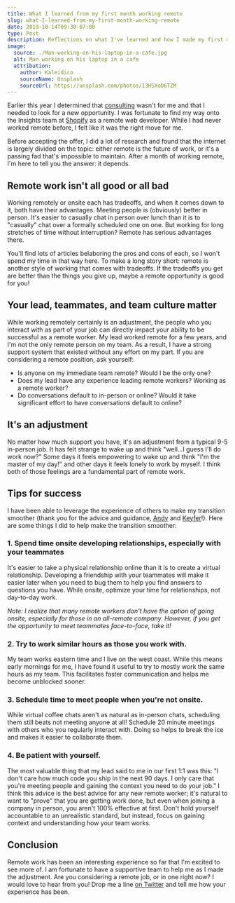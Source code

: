 ```yaml
---
title: What I learned from my first month working remote
slug: what-I-learned-from-my-first-month-working-remote
date: 2019-10-14T09:30-07:00
type: Post
description: Reflections on what I've learned and how I made my first month a success.
image:
  source: ./Man-working-on-his-laptop-in-a-cafe.jpg
  alt: Man working on his laptop in a cafe
  attribution:
    author: Kaleidico
    sourceName: Unsplash
    sourceUrl: https://unsplash.com/photos/I3HSXoD6TZM
---
```


Earlier this year I determined that [consulting][1] wasn't for me and that I needed to look for a new opportunity. I was fortunate to find my way onto the Insights team at [Shopify][2] as a remote web developer. While I had never worked remote before, I felt like it was the right move for me.

Before accepting the offer, I did a lot of research and found that the internet is largely divided on the topic: either remote is the future of work, or it's a passing fad that's impossible to maintain. After a month of working remote, I'm here to tell you the answer: it depends.

## Remote work isn't all good or all bad

Working remotely or onsite each has tradeoffs, and when it comes down to it, both have their advantages. Meeting people is (obviously) better in person. It's easier to casually chat in person over lunch than it is to "casually" chat over a formally scheduled one on one. But working for long stretches of time without interruption? Remote has serious advantages there.

You'll find lots of articles belaboring the pros and cons of each, so I won't spend my time in that way here. To make a long story short: remote is another style of working that comes with tradeoffs. If the tradeoffs you get are better than the things you give up, maybe a remote opportunity is good for you!

## Your lead, teammates, and team culture matter

While working remotely certainly is an adjustment, the people who you interact with as part of your job can directly impact your ability to be successful as a remote worker. My lead worked remote for a few years, and I'm not the only remote person on my team. As a result, I have a strong support system that existed without any effort on my part. If you are considering a remote position, ask yourself:

- Is anyone on my immediate team remote? Would I be the only one?
- Does my lead have any experience leading remote workers? Working as a remote worker?
- Do conversations default to in-person or online? Would it take significant effort to have conversations default to online?

## It's an adjustment

No matter how much support you have, it's an adjustment from a typical 9-5 in-person job. It has felt strange to wake up and think "well...I guess I'll do work now?" Some days it feels empowering to wake up and think "I'm the master of my day!" and other days it feels lonely to work by myself. I think both of those feelings are a fundamental part of remote work.

## Tips for success

I have been able to leverage the experience of others to make my transition smoother (thank you for the advice and guidance, [Andy][4] and [Keyfer][5]!). Here are some things I did to help make the transition smoother:

### 1. Spend time onsite developing relationships, especially with your teammates

It's easier to take a physical relationship online than it is to create a virtual relationship. Developing a friendship with your teammates will make it easier later when you need to bug them to help you find answers to questions you have. While onsite, optimize your time for relationships, not day-to-day work.

_Note: I realize that many remote workers don't have the option of going onsite, especially for those in an all-remote company. However, if you get the opportunity to meet teammates face-to-face, take it!_

### 2. Try to work similar hours as those you work with.

My team works eastern time and I live on the west coast. While this means early mornings for me, I have found it useful to try to mostly work the same hours as my team. This facilitates faster communication and helps me become unblocked sooner.

### 3. Schedule time to meet people when you're not onsite.

While virtual coffee chats aren't as natural as in-person chats, scheduling them still beats not meeting anyone at all! Schedule 20 minute meetings with others who you regularly interact with. Doing so helps to break the ice and makes it easier to collaborate them.

### 4. Be patient with yourself.

The most valuable thing that my lead said to me in our first 1:1 was this: "I don't care how much code you ship in the next 90 days. I only care that you're meeting people and gaining the context you need to do your job." I think this advice is the best advice for any new remote worker; it's natural to want to "prove" that you are getting work done, but even when joining a company in person, you aren't 100% effective at first. Don't hold yourself accountable to an unrealistic standard, but instead, focus on gaining context and understanding how your team works.

## Conclusion

Remote work has been an interesting experience so far that I'm excited to see more of. I am fortunate to have a supportive team to help me as I made the adjustment. Are you considering a remote job, or in one right now? I would love to hear from you! Drop me a line [on Twitter][3] and tell me how your experience has been.

[1]: https://parivedasolutions.com
[2]: https://shopify.com
[3]: https://twitter.com/thetrevorharmon
[4]: https://twitter.com/asmockler
[5]: https://twitter.com/keyfermath

